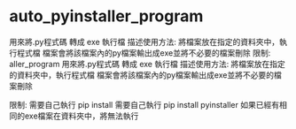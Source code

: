 # auto_pyinstaller_program
用來將.py程式碼 轉成 exe 執行檔
描述使用方法:
將檔案放在指定的資料夾中，執行程式檔
檔案會將該檔案內的py檔案輸出成exe並將不必要的檔案刪除
限制:
aller_program
用來將.py程式碼 轉成 exe 執行檔
描述使用方法:
將檔案放在指定的資料夾中，執行程式檔
檔案會將該檔案內的py檔案輸出成exe並將不必要的檔案刪除

限制:
需要自己執行 pip install 需要自己執行 pip install pyinstaller
如果已經有相同的exe檔案在資料夾中，將無法執行

